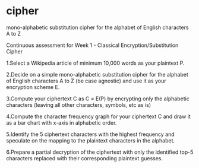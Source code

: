 # cipher
mono-alphabetic substitution cipher for the alphabet of English characters A to Z 

Continuous assessment for Week 1 - Classical Encryption/Substitution Cipher

1.Select a Wikipedia article of minimum 10,000 words as your plaintext P.

2.Decide on a simple mono-alphabetic substitution cipher for the alphabet of English characters A to Z (be case agnostic) and     use it as your encryption scheme E.

3.Compute your ciphertext C as C = E(P) by encrypting only the alphabetic characters (leaving all other characters, symbols,     etc as is)

4.Compute the character frequency graph for your ciphertext C and draw it as a bar chart with x-axis in alphabetic order.

5.Identify the 5 ciphertext characters with the highest frequency and speculate on the mapping to the plaintext characters in     the alphabet.

6.Prepare a partial decryption of the ciphertext with only the identified top-5 characters replaced with their corresponding     plaintext guesses.
